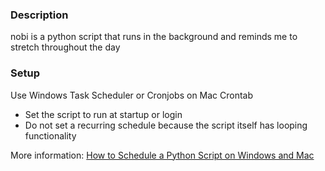 ### Description
nobi is a python script that runs in the background and reminds me to stretch throughout the day

### Setup
Use Windows Task Scheduler or Cronjobs on Mac Crontab
- Set the script to run at startup or login
- Do not set a recurring schedule because the script itself has looping functionality

More information: [How to Schedule a Python Script on Windows and Mac](https://www.datachai.com/post/how-to-schedule-a-python-script-to-run-automatically)
